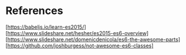 # References 


[https://babeljs.io/learn-es2015/]
[https://www.slideshare.net/hesher/es2015-es6-overview]
[https://www.slideshare.net/domenicdenicola/es6-the-awesome-parts]
[https://github.com/joshburgess/not-awesome-es6-classes]